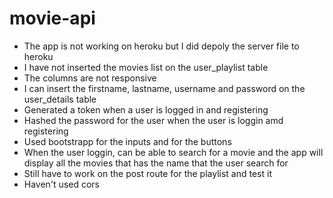 # movie-api
- The app is not working on heroku but I did depoly the server file to heroku
- I have not inserted the movies list on the user_playlist table
- The columns are not responsive
- I can insert the firstname, lastname, username and password on the user_details table
- Generated a token when a user is logged in and registering
- Hashed the password for the user when the user is loggin amd registering
- Used bootstrapp for the inputs and for the buttons
- When the user loggin, can be able to search for a movie and the app will display all the movies that has the name that the user search for
- Still have to work on the post route for the playlist and test it
- Haven't used cors 


